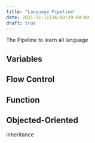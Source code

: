 ```yaml
---
title: "Language Pipeline"
date: 2021-11-11T16:00:29-08:00
draft: true
---
```

The Pipeline to learn all language

<!--more-->
## Variables

## Flow Control

## Function

## Objected-Oriented

inheritance


